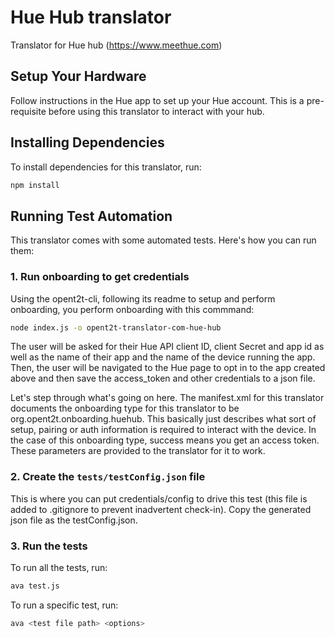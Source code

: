 # Hue Hub translator
Translator for Hue hub (https://www.meethue.com)

## Setup Your Hardware
Follow instructions in the Hue app to set up your Hue account. This is a pre-requisite
before using this translator to interact with your hub.

## Installing Dependencies
To install dependencies for this translator, run:

```bash
npm install
```

## Running Test Automation
This translator comes with some automated tests. Here's how you can run them:

### 1. Run onboarding to get credentials

Using the opent2t-cli, following its readme to setup and perform onboarding, you perform onboarding with this commmand:

```bash
node index.js -o opent2t-translator-com-hue-hub
```
The user will be asked for their Hue API client ID, client Secret and app id as well as the name of their app and 
the name of the device running the app. Then, the user will be navigated to the Hue page to opt in to the app created 
above and then save the access_token and other credentials to a json file.

Let's step through what's going on here. The manifest.xml for this translator documents the onboarding type
for this translator to be org.opent2t.onboarding.huehub. This basically just describes what sort of setup, pairing or
auth information is required to interact with the device. In the case of this onboarding type, success means you get
an access token. These parameters are provided to the translator for it to work.

### 2. Create the `tests/testConfig.json` file
This is where you can put credentials/config to drive this test (this file is added to .gitignore
to prevent inadvertent check-in). Copy the generated json file as the testConfig.json.

### 3. Run the tests

To run all the tests, run:

```bash
ava test.js
```

To run a specific test, run:

```bash
ava <test file path> <options>
```

